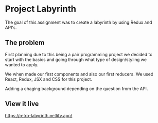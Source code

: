 # Project Labyrinth

The goal of this assignment was to create a labyrinth by using Redux and API's.

## The problem

First planning due to this being a pair programming project we decided to start with the basics and going through what type of design/styling we wanted to apply.

We when made our first components and also our first reducers.
We used React, Redux, JSX and CSS for this project.

Adding a chaging background depending on the question from the API.

## View it live

https://retro-labyrinth.netlify.app/
